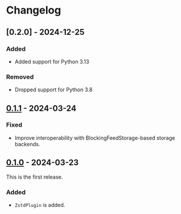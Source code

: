 # Changelog

## [0.2.0] - 2024-12-25

### Added

- Added support for Python 3.13

### Removed

- Dropped support for Python 3.8

## [0.1.1] - 2024-03-24

### Fixed

- Improve interoperability with BlockingFeedStorage-based storage backends.

## [0.1.0] - 2024-03-23

This is the first release.

### Added

- `ZstdPlugin` is added.

[0.1.1]: https://github.com/takebayashi/scrapy-zstd/releases/tag/v0.1.1
[0.1.0]: https://github.com/takebayashi/scrapy-zstd/releases/tag/v0.1.0

